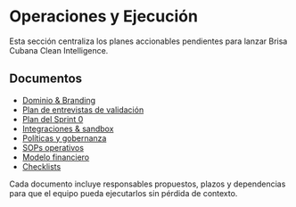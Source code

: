 # Operaciones y Ejecución

Esta sección centraliza los planes accionables pendientes para lanzar Brisa Cubana Clean Intelligence.

## Documentos
- [Dominio & Branding](domain-and-branding.md)
- [Plan de entrevistas de validación](interview-plan.md)
- [Plan del Sprint 0](sprint0-plan.md)
- [Integraciones & sandbox](integrations/sandbox-plan.md)
- [Políticas y gobernanza](policies/index.md)
- [SOPs operativos](sops/index.md)
- [Modelo financiero](finance/financial-model-outline.md)
- [Checklists](checklists/index.md)

Cada documento incluye responsables propuestos, plazos y dependencias para que el equipo pueda ejecutarlos sin pérdida de contexto.

